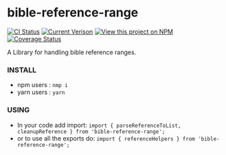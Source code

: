 
# bible-reference-range

[![CI Status](https://github.com/unfoldingWord/bible-reference-range/workflows/CI/badge.svg)](https://github.com/unfoldingWord/bible-reference-range/actions)
[![Current Verison](https://img.shields.io/github/tag/unfoldingWord/bible-reference-range.svg)](https://github.com/unfoldingWord/bible-reference-range/tags)
[![View this project on NPM](https://img.shields.io/npm/v/bible-reference-range)](https://www.npmjs.com/package/bible-reference-range)
[![Coverage Status](https://coveralls.io/repos/github/unfoldingWord/bible-reference-range/badge.svg?branch=main)](https://coveralls.io/github/unfoldingWord/bible-reference-range?branch=main)

A Library for handling bible reference ranges.


### INSTALL
- npm users : `nmp i`
- yarn users : `yarn`

### USING
- In your code add import:
`import { parseReferenceToList, cleanupReference } from 'bible-reference-range';`
- or to use all the exports do:
`import { referenceHelpers } from 'bible-reference-range';`
